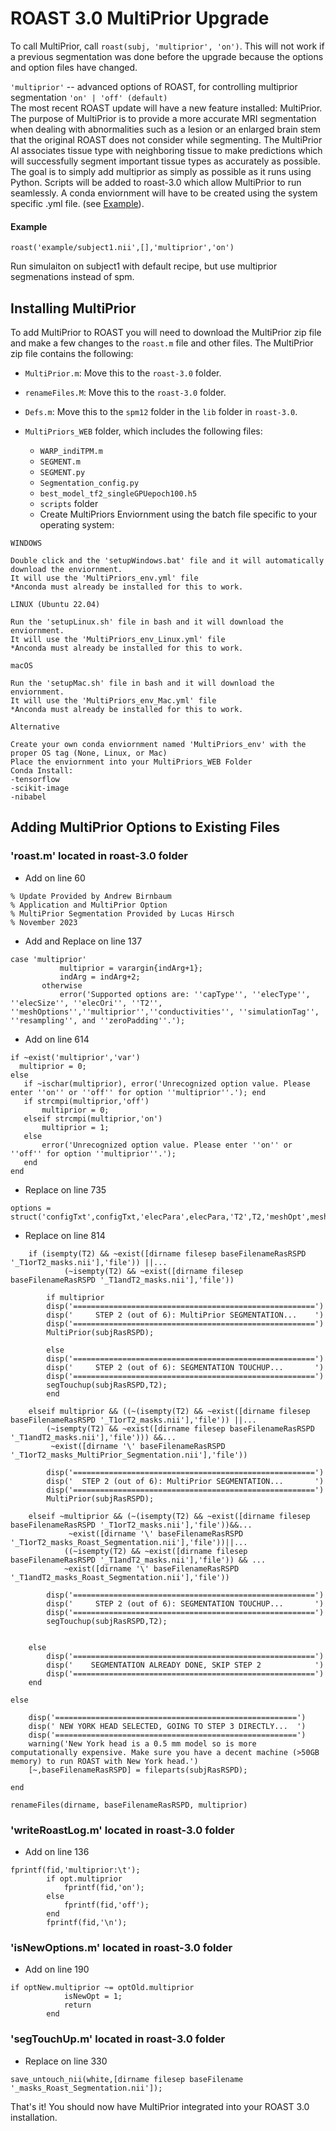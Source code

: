 # ROAST 3.0 MultiPrior Upgrade

To call MultiPrior, call `roast(subj, 'multiprior', 'on')`. This will not work if a previous segmentation was done before the upgrade because the options and option files have changed.

`'multiprior'` -- advanced options of ROAST, for controlling multiprior segmentation
`'on' | 'off' (default)`  
The most recent ROAST update will have a new feature installed: MultiPrior. The purpose of MultiPrior is to provide a more accurate MRI segmentation when dealing with abnormalities such as a lesion or an enlarged brain stem that the original ROAST does not consider while segmenting. The MultiPrior AI associates tissue type with neighboring tissue to make predictions which will successfully segment important tissue types as accurately as possible. The goal is to simply add multiprior as simply as possible as it runs using Python. Scripts will be added to roast-3.0 which allow MultiPrior to run seamlessly. A conda enviornment will have to be created using the system specific .yml file.
(see [Example](#example)).  

#### Example 

    roast('example/subject1.nii',[],'multiprior','on')

Run simulaiton on subject1 with default recipe, but use multiprior segmenations instead of spm.

## Installing MultiPrior

To add MultiPrior to ROAST you will need to download the MultiPrior zip file and make a few changes to the `roast.m` file and other files.
The MultiPrior zip file contains the following:

- `MultiPrior.m`: Move this to the `roast-3.0` folder.
- `renameFiles.M`: Move this to the `roast-3.0` folder.

- `Defs.m`: Move this to the `spm12` folder in the `lib` folder in `roast-3.0`.

- `MultiPriors_WEB` folder, which includes the following files:

  - `WARP_indiTPM.m`
  - `SEGMENT.m`
  - `SEGMENT.py`
  - `Segmentation_config.py`
  - `best_model_tf2_singleGPUepoch100.h5`
  - `scripts` folder 
  -  Create MultiPriors Enviornment using the batch file specific to your operating system:

```
WINDOWS

Double click and the 'setupWindows.bat' file and it will automatically download the enviornment.
It will use the 'MultiPriors_env.yml' file 
*Anconda must already be installed for this to work.
```

```
LINUX (Ubuntu 22.04)

Run the 'setupLinux.sh' file in bash and it will download the enviornment.
It will use the 'MultiPriors_env_Linux.yml' file 
*Anconda must already be installed for this to work.
```

```
macOS

Run the 'setupMac.sh' file in bash and it will download the enviornment.
It will use the 'MultiPriors_env_Mac.yml' file 
*Anconda must already be installed for this to work.
```

```
Alternative

Create your own conda enviornment named 'MultiPriors_env' with the proper OS tag (None, Linux, or Mac) 
Place the enviornment into your MultiPriors_WEB Folder
Conda Install:
-tensorflow
-scikit-image
-nibabel
```

## Adding MultiPrior Options to Existing Files

### 'roast.m' located in roast-3.0 folder
  -  Add on line 60    
```
% Update Provided by Andrew Birnbaum 
% Application and MultiPrior Option
% MultiPrior Segmentation Provided by Lucas Hirsch 
% November 2023
 ```
  - Add and Replace on line 137 
 ```
 case 'multiprior'
            multiprior = varargin{indArg+1};
            indArg = indArg+2;
        otherwise
            error('Supported options are: ''capType'', ''elecType'', ''elecSize'', ''elecOri'', ''T2'', ''meshOptions'',''multiprior'',''conductivities'', ''simulationTag'', ''resampling'', and ''zeroPadding''.');
 ```
   - Add on line 614
 ```
if ~exist('multiprior','var')
   multiprior = 0;
else
    if ~ischar(multiprior), error('Unrecognized option value. Please enter ''on'' or ''off'' for option ''multiprior''.'); end
    if strcmpi(multiprior,'off')
        multiprior = 0;
    elseif strcmpi(multiprior,'on')
        multiprior = 1;
    else
        error('Unrecognized option value. Please enter ''on'' or ''off'' for option ''multiprior''.');
    end
end
 ```
- Replace on line 735
 ```
options = struct('configTxt',configTxt,'elecPara',elecPara,'T2',T2,'meshOpt',meshOpt,'multiprior',multiprior,'conductivities',conductivities,'uniqueTag',simTag,'resamp',doResamp,'zeroPad',paddingAmt,'isNonRAS',isNonRAS);
  ```
- Replace on line 814
```
    if (isempty(T2) && ~exist([dirname filesep baseFilenameRasRSPD '_T1orT2_masks.nii'],'file')) ||...
            (~isempty(T2) && ~exist([dirname filesep baseFilenameRasRSPD '_T1andT2_masks.nii'],'file'))
       
        if multiprior
        disp('======================================================')
        disp('     STEP 2 (out of 6): MultiPrior SEGMENTATION...    ')
        disp('======================================================')
        MultiPrior(subjRasRSPD);

        else 
        disp('======================================================')
        disp('     STEP 2 (out of 6): SEGMENTATION TOUCHUP...       ')
        disp('======================================================')
        segTouchup(subjRasRSPD,T2);
        end
    
    elseif multiprior && ((~(isempty(T2) && ~exist([dirname filesep baseFilenameRasRSPD '_T1orT2_masks.nii'],'file')) ||...
        (~isempty(T2) && ~exist([dirname filesep baseFilenameRasRSPD '_T1andT2_masks.nii'],'file'))) &&...
         ~exist([dirname '\' baseFilenameRasRSPD '_T1orT2_masks_MultiPrior_Segmentation.nii'],'file'))
        
        disp('======================================================')
        disp('  STEP 2 (out of 6): MultiPrior SEGMENTATION...       ')
        disp('======================================================')
        MultiPrior(subjRasRSPD);

    elseif ~multiprior && (~(isempty(T2) && ~exist([dirname filesep baseFilenameRasRSPD '_T1orT2_masks.nii'],'file'))&&...
             ~exist([dirname '\' baseFilenameRasRSPD '_T1orT2_masks_Roast_Segmentation.nii'],'file'))||...
            ((~isempty(T2) && ~exist([dirname filesep baseFilenameRasRSPD '_T1andT2_masks.nii'],'file')) && ...
            ~exist([dirname '\' baseFilenameRasRSPD '_T1andT2_masks_Roast_Segmentation.nii'],'file'))
     
        disp('======================================================')
        disp('     STEP 2 (out of 6): SEGMENTATION TOUCHUP...       ')
        disp('======================================================')
        segTouchup(subjRasRSPD,T2);
        
          
    else
        disp('======================================================')
        disp('    SEGMENTATION ALREADY DONE, SKIP STEP 2            ')
        disp('======================================================')
    end
    
else
    
    disp('======================================================')
    disp(' NEW YORK HEAD SELECTED, GOING TO STEP 3 DIRECTLY...  ')
    disp('======================================================')
    warning('New York head is a 0.5 mm model so is more computationally expensive. Make sure you have a decent machine (>50GB memory) to run ROAST with New York head.')
    [~,baseFilenameRasRSPD] = fileparts(subjRasRSPD);
    
end

renameFiles(dirname, baseFilenameRasRSPD, multiprior)
```
### 'writeRoastLog.m' located in roast-3.0 folder
- Add on line 136
```
fprintf(fid,'multiprior:\t');
        if opt.multiprior
            fprintf(fid,'on');
        else
            fprintf(fid,'off');
        end
        fprintf(fid,'\n');
 ```
### 'isNewOptions.m' located in roast-3.0 folder
- Add on line 190
```
if optNew.multiprior ~= optOld.multiprior
            isNewOpt = 1;
            return
        end
```
### 'segTouchUp.m' located in roast-3.0 folder
- Replace on line 330
```
save_untouch_nii(white,[dirname filesep baseFilename '_masks_Roast_Segmentation.nii']);
```


That's it! You should now have MultiPrior integrated into your ROAST 3.0 installation.

